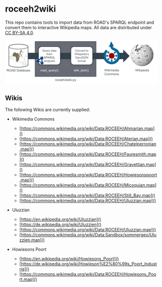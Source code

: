 # roceeh2wiki
This repo contains tools to import data from ROAD's SPARQL endpoint and convert them to interactive Wikipedia maps. All data are distributed under [CC BY-SA 4.0](https://www.roceeh.uni-tuebingen.de/roadweb/smarty_data_use_policy.php).

![Workflow of the roceeh2wiki package](docs/workflow_small.png)

## Wikis
The following Wikis are currently supplied:
* Wikimedia Commons
	* [https://commons.wikimedia.org/wiki/Data:ROCEEH/Ahmarian.map]()
	* [https://commons.wikimedia.org/wiki/Data:ROCEEH/Aterian.map]()
	* [https://commons.wikimedia.org/wiki/Data:ROCEEH/Chatelperronian.map]()
	* [https://commons.wikimedia.org/wiki/Data:ROCEEH/Fauresmith.map]()
	* [https://commons.wikimedia.org/wiki/Data:ROCEEH/Gravettian.map]()
	* [https://commons.wikimedia.org/wiki/Data:ROCEEH/Howiesonspoort.map]()
	* [https://commons.wikimedia.org/wiki/Data:ROCEEH/Micoquian.map]()
	* [https://commons.wikimedia.org/wiki/Data:ROCEEH/Still_Bay.map]()
	* [https://commons.wikimedia.org/wiki/Data:ROCEEH/Uluzzian.map]()

* Uluzzian
	* [https://en.wikipedia.org/wiki/Uluzzian]()
	* [https://de.wikipedia.org/wiki/Uluzzien]()
	* [https://commons.wikimedia.org/wiki/Data:ROCEEH/Uluzzian.map]()
	* [https://commons.wikimedia.org/wiki/Data:Sandbox/sommergeo/Uluzzien.map]()
* Howiesons Poort
	* [https://en.wikipedia.org/wiki/Howiesons_Poort]()
	* [https://de.wikipedia.org/wiki/Howieson%E2%80%99s_Poort_Industrie]()
	* [https://commons.wikimedia.org/wiki/Data:ROCEEH/Howiesons_Poort.map]()
